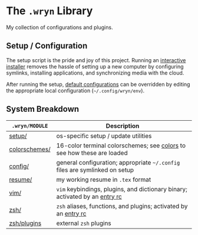 # The `.wryn` Library
My collection of configurations and plugins.

## Setup / Configuration
The setup script is the pride and joy of this project.
Running an [interactive installer](./setup/linux) removes the hassle of setting up a new computer by configuring symlinks, installing applications, and synchronizing media with the cloud.

After running the setup, [default configurations](./env) can be overridden by editing the appropriate local configuration (`~/.config/wryn/env`).

## System Breakdown
`.wryn/MODULE`                  | Description
------------------------------- | --------------------------------------
[setup/](./setup)               | os-specific setup / update utilities
[colorschemes/](./colorschemes) | 16-color terminal colorschemes; see [colors](./zsh/colors) to see how these are loaded
[config/](./config)             | general configuration; appropriate `~/.config` files are symlinked on setup
[resume/](./resume)             | my working resume in `.tex` format
[vim/](./vim)                   | `vim` keybindings, plugins, and dictionary binary; activated by an [entry rc](./vim/rc.vim)
[zsh/](./zsh)                   | `zsh` aliases, functions, and plugins; activated by an [entry rc](./zsh/rc)
[zsh/plugins](./zsh/plugins)    | external `zsh` plugins
